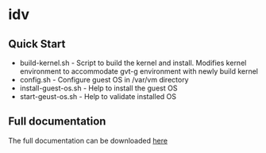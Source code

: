 # idv

## Quick Start

- build-kernel.sh -	Script to build the kernel and install. Modifies kernel environment to accommodate gvt-g environment with newly build kernel
- config.sh - Configure guest OS in /var/vm directory
- install-guest-os.sh	- Help to install the guest OS
- start-geust-os.sh	- Help to validate installed OS

## Full documentation 

The full documentation can be downloaded [here](./gvt-document-3.1.docx)
